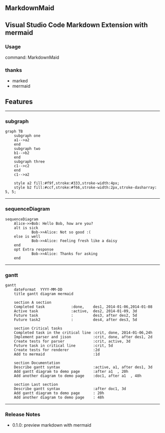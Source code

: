 ## MarkdownMaid 
Visual Studio Code Markdown Extension with mermaid
---

### Usage
command: MarkdownMaid

### thanks
* marked
* mermaid

## Features
---
### subgraph
```mermaid
graph TB
	subgraph one
	a1-->a2
	end
	subgraph two
	b1-->b2
	end
	subgraph three
	c1-->c2
	end
	c1-->a2

	style a2 fill:#f9f,stroke:#333,stroke-width:4px;
	style b2 fill:#ccf,stroke:#f66,stroke-width:2px,stroke-dasharray: 5, 5;
```

---
### sequenceDiagram
```mermaid
sequenceDiagram
	Alice->>Bob: Hello Bob, how are you?
	alt is sick
			Bob->>Alice: Not so good :(
	else is well
			Bob->>Alice: Feeling fresh like a daisy
	end
	opt Extra response
			Bob->>Alice: Thanks for asking
	end
```

---
### gantt
```mermaid
gantt
	dateFormat  YYYY-MM-DD
	title gantt diagram mermaid

	section A section
	Completed task            :done,    des1, 2014-01-06,2014-01-08
	Active task               :active,  des2, 2014-01-09, 3d
	Future task               :         des3, after des2, 5d
	Future task2              :         des4, after des3, 5d

	section Critical tasks
	Completed task in the critical line :crit, done, 2014-01-06,24h
	Implement parser and jison          :crit, done, after des1, 2d
	Create tests for parser             :crit, active, 3d
	Future task in critical line        :crit, 5d
	Create tests for renderer           :2d
	Add to mermaid                      :1d

	section Documentation
	Describe gantt syntax               :active, a1, after des1, 3d
	Add gantt diagram to demo page      :after a1  , 20h
	Add another diagram to demo page    :doc1, after a1  , 48h

	section Last section
	Describe gantt syntax               :after doc1, 3d
	Add gantt diagram to demo page      : 20h
	Add another diagram to demo page    : 48h
```
---
### Release Notes
* 0.1.0: preview markdown with mermaid
